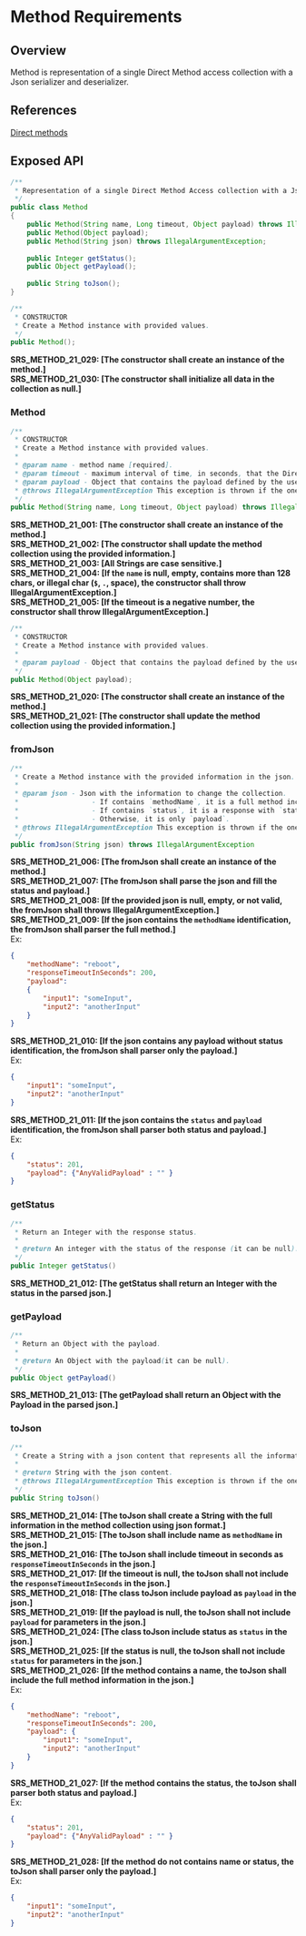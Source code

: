 # Method Requirements

## Overview

Method is representation of a single Direct Method access collection with a Json serializer and deserializer.

## References

[Direct methods](https://docs.microsoft.com/en-us/azure/iot-hub/iot-hub-devguide-direct-methods)

## Exposed API

```java
/**
 * Representation of a single Direct Method Access collection with a Json serializer and deserializer.
 */
public class Method
{
    public Method(String name, Long timeout, Object payload) throws IllegalArgumentException;
    public Method(Object payload);
    public Method(String json) throws IllegalArgumentException;
    
    public Integer getStatus();
    public Object getPayload();
    
    public String toJson();
}
```

```java
/**
 * CONSTRUCTOR
 * Create a Method instance with provided values.
 */
public Method();
```
**SRS_METHOD_21_029: [**The constructor shall create an instance of the method.**]**  
**SRS_METHOD_21_030: [**The constructor shall initialize all data in the collection as null.**]**  

### Method
```java
/**
 * CONSTRUCTOR
 * Create a Method instance with provided values.
 *
 * @param name - method name [required].
 * @param timeout - maximum interval of time, in seconds, that the Direct Method will wait for answer.
 * @param payload - Object that contains the payload defined by the user.
 * @throws IllegalArgumentException This exception is thrown if the one of the provided information do not fits the requirements.
 */
public Method(String name, Long timeout, Object payload) throws IllegalArgumentException;
```
**SRS_METHOD_21_001: [**The constructor shall create an instance of the method.**]**  
**SRS_METHOD_21_002: [**The constructor shall update the method collection using the provided information.**]**  
**SRS_METHOD_21_003: [**All Strings are case sensitive.**]**  
**SRS_METHOD_21_004: [**If the `name` is null, empty, contains more than 128 chars, or illegal char (`$`, `.`, space), the constructor shall throw IllegalArgumentException.**]**  
**SRS_METHOD_21_005: [**If the timeout is a negative number, the constructor shall throw IllegalArgumentException.**]**  


```java
/**
 * CONSTRUCTOR
 * Create a Method instance with provided values.
 *
 * @param payload - Object that contains the payload defined by the user.
 */
public Method(Object payload);
```
**SRS_METHOD_21_020: [**The constructor shall create an instance of the method.**]**  
**SRS_METHOD_21_021: [**The constructor shall update the method collection using the provided information.**]**  


### fromJson
```java
/**
 * Create a Method instance with the provided information in the json.
 *
 * @param json - Json with the information to change the collection.
 *                  - If contains `methodName`, it is a full method including `methodName`, `responseTimeoutInSeconds`, and `payload`.
 *                  - If contains `status`, it is a response with `status` and `payload`.
 *                  - Otherwise, it is only `payload`.
 * @throws IllegalArgumentException This exception is thrown if the one of the provided information do not fits the requirements.
 */
public fromJson(String json) throws IllegalArgumentException
```
**SRS_METHOD_21_006: [**The fromJson shall create an instance of the method.**]**  
**SRS_METHOD_21_007: [**The fromJson shall parse the json and fill the status and payload.**]**  
**SRS_METHOD_21_008: [**If the provided json is null, empty, or not valid, the fromJson shall throws IllegalArgumentException.**]**  
**SRS_METHOD_21_009: [**If the json contains the `methodName` identification, the fromJson shall parser the full method.**]**  
Ex:
```json
{
    "methodName": "reboot",
    "responseTimeoutInSeconds": 200,
    "payload": 
    {
        "input1": "someInput",
        "input2": "anotherInput"
    }
}
```
**SRS_METHOD_21_010: [**If the json contains any payload without status identification, the fromJson shall parser only the payload.**]**  
Ex:
```json
{
    "input1": "someInput",
    "input2": "anotherInput"
}
```
**SRS_METHOD_21_011: [**If the json contains the `status` and `payload` identification, the fromJson shall parser both status and payload.**]**  
Ex:
```json
{
    "status": 201,
    "payload": {"AnyValidPayload" : "" }
}
```

### getStatus
```java
/**
 * Return an Integer with the response status.
 *
 * @return An integer with the status of the response (it can be null). 
 */
public Integer getStatus()
```
**SRS_METHOD_21_012: [**The getStatus shall return an Integer with the status in the parsed json.**]**  


### getPayload
```java
/**
 * Return an Object with the payload.
 *
 * @return An Object with the payload(it can be null). 
 */
public Object getPayload()
```
**SRS_METHOD_21_013: [**The getPayload shall return an Object with the Payload in the parsed json.**]**  


### toJson
```java
/**
 * Create a String with a json content that represents all the information in the method collection.
 *
 * @return String with the json content.
 * @throws IllegalArgumentException This exception is thrown if the one of the provided information do not fits the requirements.
 */
public String toJson()
```
**SRS_METHOD_21_014: [**The toJson shall create a String with the full information in the method collection using json format.**]**  
**SRS_METHOD_21_015: [**The toJson shall include name as `methodName` in the json.**]**  
**SRS_METHOD_21_016: [**The toJson shall include timeout in seconds as `responseTimeoutInSeconds` in the json.**]**  
**SRS_METHOD_21_017: [**If the timeout is null, the toJson shall not include the `responseTimeoutInSeconds` in the json.**]**  
**SRS_METHOD_21_018: [**The class toJson include payload as `payload` in the json.**]**  
**SRS_METHOD_21_019: [**If the payload is null, the toJson shall not include `payload` for parameters in the json.**]**  
**SRS_METHOD_21_024: [**The class toJson include status as `status` in the json.**]**  
**SRS_METHOD_21_025: [**If the status is null, the toJson shall not include `status` for parameters in the json.**]**  
**SRS_METHOD_21_026: [**If the method contains a name, the toJson shall include the full method information in the json.**]**  
Ex:
```json
{
    "methodName": "reboot",
    "responseTimeoutInSeconds": 200,
    "payload": {
        "input1": "someInput",
        "input2": "anotherInput"
    }
}
```
**SRS_METHOD_21_027: [**If the method contains the status, the toJson shall parser both status and payload.**]**  
Ex:
```json
{
    "status": 201,
    "payload": {"AnyValidPayload" : "" }
}
```
**SRS_METHOD_21_028: [**If the method do not contains name or status, the toJson shall parser only the payload.**]**  
Ex:
```json
{
    "input1": "someInput",
    "input2": "anotherInput"
}
```
